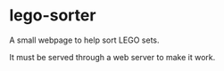 # lego-sorter
A small webpage to help sort LEGO sets. 

It must be served through a web server to make it work. 
